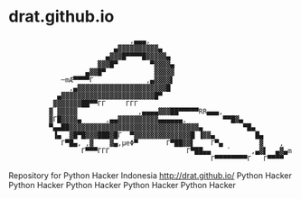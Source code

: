 # drat.github.io   

                                                                               
                                                                                
                                                                                
                                                                                
                                                                                
                                                                                
                                  ,▄▄▄,                                         
                              ▄▓▓▓▓▓▓▓▓▓▓▄                                      
                            ▄▓▓▓█▀▀▀▀█▓▓▓▓▓▄                                    
                          ▓▓▓█▀        ▀▓▓▓▓▄                                   
                       ▄▓▓█▀            ▓▓▓▓▓                                   
                 ─mÆ▀▀▀▀Γ             ,▄▓▓▓▓▌                                   
                   ,▄▓▓▓▓▓▓▓▓▓▓▓▓▓▓▓▓▓▓▓▓▓▓█                                    
                ▄▓▓▓▓▓▓▓▓▓▓▓▓▓▓▓▓▓▓▓▓▓▓▓█▀                                      
               ▓▓▓▓▓▓▓██▀▀ΓΓ     ΓΓΓ                                            
              ▓ ▓▓▓▓▓               ,▄▄▄▄▓▓▓██▀▀▀▀▀RR▄▄▄,                       
              ▓Γ█▓▓▓▓▄      ,▄▄▓▓▓▓▓▓▓▓▓▓▄▄▄▄▄▄,         ▀▀█▓▄                  
              ▀▄▄██▓▓▓▓▓▓▓▓▓▓▓▓▓▓▓▓▓▓▓▓▓▓▓▓▓▓▓▓▓▓▓▓▄          ▀█▄               
               ▐▄  ▓█▀█▓▓▓███▓█Γ  ▀▓▓▓▓▓▓▓▓▓▓▓▓▓▓█ ▐▓▓▄          █▄             
                 Γ▀█▄, ,▓    ▓▄,µeΦ▀       Γ▀██▓▓▌    Γ▀▄         ▓    ,        
                      Γ▀▀▀ΓΓΓ                   Γ▀██▄▄    `     ,▄▓▌  ▄▓▄m      
                                                      Γ▀▀▀▀▀▀▀▀Γ   Γ▀▀▀▀        
                                                                                
                                                                                
                                                                                
                                                                                
                                                                                
                                                                                
                                                                                


Repository for Python Hacker Indonesia
http://drat.github.io/
Python Hacker
Python Hacker
Python Hacker
Python Hacker
Python Hacker
